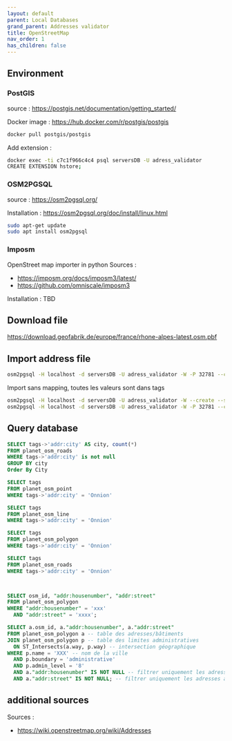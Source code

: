 ```yaml
---
layout: default
parent: Local Databases
grand_parent: Addresses validator
title: OpenStreetMap
nav_order: 1
has_children: false
---
```


## Environment

### PostGIS

source : <https://postgis.net/documentation/getting_started/>

Docker image : <https://hub.docker.com/r/postgis/postgis>

``` bash
docker pull postgis/postgis
```

Add extension :

``` bash
docker exec -ti c7c1f966c4c4 psql serversDB -U adress_validator
CREATE EXTENSION hstore;
```

### OSM2PGSQL

source : <https://osm2pgsql.org/>

Installation : <https://osm2pgsql.org/doc/install/linux.html>

``` bash
sudo apt-get update
sudo apt install osm2pgsql
```

### Imposm

OpenStreet map importer in python
Sources :
- https://imposm.org/docs/imposm3/latest/
- https://github.com/omniscale/imposm3

Installation : TBD



## Download file

<https://download.geofabrik.de/europe/france/rhone-alpes-latest.osm.pbf>

## Import address file

``` bash
osm2pgsql -H localhost -d serversDB -U adress_validator -W -P 32781 --create --slim -G --hstore -S /usr/share/osm2pgsql/default.style ../../geofabrick/rhone-alpes-latest.osm.pbf

```

Import sans mapping, toutes les valeurs sont dans tags

``` bash
osm2pgsql -H localhost -d serversDB -U adress_validator -W --create --slim -G --hstore ../../geofabrick/rhone-alpes-latest.osm.pbf
osm2pgsql -H localhost -d serversDB -U adress_validator -W -P 32781 --create --slim -G --hstore ../../geofabrick/rhone-alpes-latest.osm.pbf


```


## Query database

``` sql
SELECT tags->'addr:city' AS city, count(*)
FROM planet_osm_roads
WHERE tags->'addr:city' is not null
GROUP BY city
Order By City

SELECT tags
FROM planet_osm_point
WHERE tags->'addr:city' = 'Onnion'

SELECT tags
FROM planet_osm_line
WHERE tags->'addr:city' = 'Onnion'

SELECT tags
FROM planet_osm_polygon
WHERE tags->'addr:city' = 'Onnion'

SELECT tags
FROM planet_osm_roads
WHERE tags->'addr:city' = 'Onnion'



SELECT osm_id, "addr:housenumber", "addr:street"
FROM planet_osm_polygon
WHERE "addr:housenumber" = 'xxx'
  AND "addr:street" = 'xxxx';

```

``` sql
SELECT a.osm_id, a."addr:housenumber", a."addr:street"
FROM planet_osm_polygon a -- table des adresses/bâtiments
JOIN planet_osm_polygon p -- table des limites administratives
  ON ST_Intersects(a.way, p.way) -- intersection géographique
WHERE p.name = 'XXX' -- nom de la ville
  AND p.boundary = 'administrative'
  AND p.admin_level = '8'
  AND a."addr:housenumber" IS NOT NULL -- filtrer uniquement les adresses avec des numéros
  AND a."addr:street" IS NOT NULL; -- filtrer uniquement les adresses avec des rues

```

## additional sources

Sources :

- <https://wiki.openstreetmap.org/wiki/Addresses>